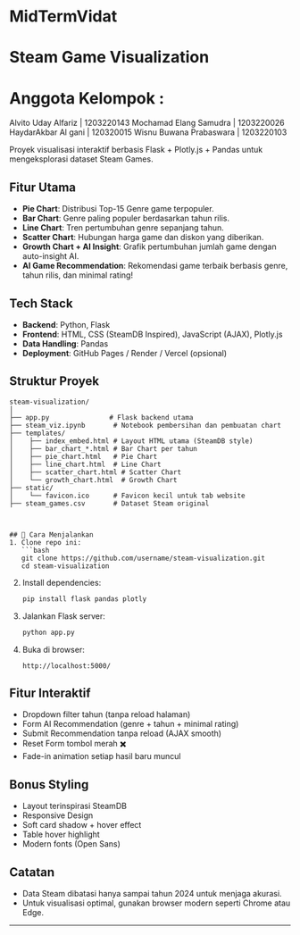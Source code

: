 ﻿# MidTermVidat

# Steam Game Visualization 
# Anggota Kelompok :
Alvito Uday Alfariz | 1203220143
Mochamad Elang Samudra | 1203220026
HaydarAkbar Al gani | 120320015
Wisnu Buwana Prabaswara | 1203220103

Proyek visualisasi interaktif berbasis Flask + Plotly.js + Pandas untuk mengeksplorasi dataset Steam Games.

##  Fitur Utama
- **Pie Chart**: Distribusi Top-15 Genre game terpopuler.
- **Bar Chart**: Genre paling populer berdasarkan tahun rilis.
- **Line Chart**: Tren pertumbuhan genre sepanjang tahun.
- **Scatter Chart**: Hubungan harga game dan diskon yang diberikan.
- **Growth Chart + AI Insight**: Grafik pertumbuhan jumlah game dengan auto-insight AI.
- **AI Game Recommendation**: Rekomendasi game terbaik berbasis genre, tahun rilis, dan minimal rating!

##  Tech Stack
- **Backend**: Python, Flask
- **Frontend**: HTML, CSS (SteamDB Inspired), JavaScript (AJAX), Plotly.js
- **Data Handling**: Pandas
- **Deployment**: GitHub Pages / Render / Vercel (opsional)

##  Struktur Proyek

```
steam-visualization/
│
├── app.py               # Flask backend utama
├── steam_viz.ipynb       # Notebook pembersihan dan pembuatan chart
├── templates/
│    ├── index_embed.html # Layout HTML utama (SteamDB style)
│    ├── bar_chart_*.html # Bar Chart per tahun
│    ├── pie_chart.html   # Pie Chart
│    ├── line_chart.html  # Line Chart
│    ├── scatter_chart.html # Scatter Chart
│    └── growth_chart.html  # Growth Chart
├── static/
│    └── favicon.ico      # Favicon kecil untuk tab website
├── steam_games.csv       # Dataset Steam original



## 🚀 Cara Menjalankan
1. Clone repo ini:
   ```bash
   git clone https://github.com/username/steam-visualization.git
   cd steam-visualization
   ```

2. Install dependencies:
   ```bash
   pip install flask pandas plotly
   ```

3. Jalankan Flask server:
   ```bash
   python app.py
   ```

4. Buka di browser:
   ```
   http://localhost:5000/
   ```

## Fitur Interaktif
- Dropdown filter tahun (tanpa reload halaman)
- Form AI Recommendation (genre + tahun + minimal rating)
- Submit Recommendation tanpa reload (AJAX smooth)
- Reset Form tombol merah ✖️
- Fade-in animation setiap hasil baru muncul

## Bonus Styling
- Layout terinspirasi SteamDB
- Responsive Design
- Soft card shadow + hover effect
- Table hover highlight
- Modern fonts (Open Sans)

## Catatan
- Data Steam dibatasi hanya sampai tahun 2024 untuk menjaga akurasi.
- Untuk visualisasi optimal, gunakan browser modern seperti Chrome atau Edge.



---
